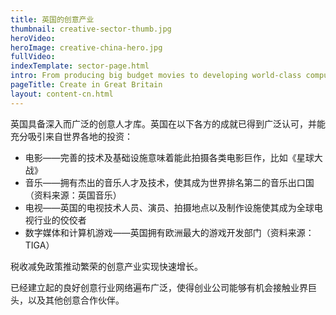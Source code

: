 ```yaml
---
title: 英国的创意产业
thumbnail: creative-sector-thumb.jpg
heroVideo: 
heroImage: creative-china-hero.jpg
fullVideo: 
indexTemplate: sector-page.html
intro: From producing big budget movies to developing world-class computer games, creativity is thriving in the UK.
pageTitle: Create in Great Britain
layout: content-cn.html
---
```

 
英国具备深入而广泛的创意人才库。英国在以下各方的成就已得到广泛认可，并能充分吸引来自世界各地的投资：

*	电影——完善的技术及基础设施意味着能此拍摄各类电影巨作，比如《星球大战》 
*	音乐——拥有杰出的音乐人才及技术，使其成为世界排名第二的音乐出口国（资料来源：英国音乐）
*	电视——英国的电视技术人员、演员、拍摄地点以及制作设施使其成为全球电视行业的佼佼者
*	数字媒体和计算机游戏——英国拥有欧洲最大的游戏开发部门（资料来源：TIGA）

税收减免政策推动繁荣的创意产业实现快速增长。

已经建立起的良好创意行业网络遍布广泛，使得创业公司能够有机会接触业界巨头，以及其他创意合作伙伴。